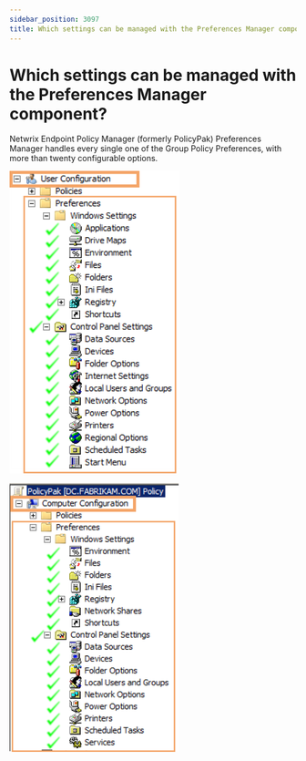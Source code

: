 ```yaml
---
sidebar_position: 3097
title: Which settings can be managed with the Preferences Manager component?
---
```


# Which settings can be managed with the Preferences Manager component?

Netwrix Endpoint Policy Manager (formerly PolicyPak) Preferences Manager handles every single one of the Group Policy Preferences, with more than twenty configurable options.

![](../../../../../static/images/PolicyPak/Content/Resources/Images/Preferences/626_1_pppm-gpme-user_299x531.png)

![](../../../../../static/images/PolicyPak/Content/Resources/Images/Preferences/626_2_pppm-gpme-comp_297x472.png)